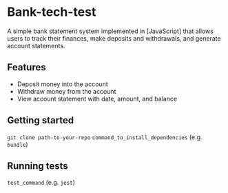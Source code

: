 # Bank-tech-test


A simple bank statement system implemented in [JavaScript] that allows users to track their finances, make deposits and withdrawals, and generate account statements.

## Features

- Deposit money into the account
- Withdraw money from the account
- View account statement with date, amount, and balance


## Getting started

`git clone path-to-your-repo`
`command_to_install_dependencies` (e.g. `bundle`)


## Running tests

`test_command` (e.g. `jest`)